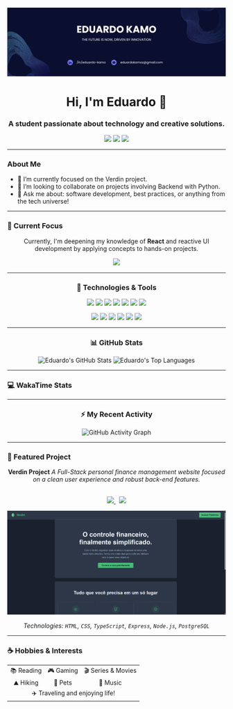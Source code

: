 ![Profile Banner](banner.png)

<div align="center">
  <h1>Hi, I'm Eduardo 👋</h1>
  <h3>A student passionate about technology and creative solutions.</h3>
</div>

<p align="center">
  <a href="https://www.linkedin.com/in/eduardo-kamo/" target="_blank"><img src="https://img.shields.io/badge/-LinkedIn-%230077B5?style=for-the-badge&logo=linkedin&logoColor=white"></a>
  <a href="mailto:eduardokamoz@gmail.com" target="_blank"><img src="https://img.shields.io/badge/-Gmail-%23333?style=for-the-badge&logo=gmail&logoColor=white"></a>
  <a href="https://github.com/edukamoz" target="_blank"><img src="https://img.shields.io/badge/My%20Portfolio-000?style=for-the-badge&logo=ko-fi&logoColor=white"></a>
</p>

---

### About Me

* 🔭 I’m currently focused on the Verdin project.
* 👯 I’m looking to collaborate on projects involving Backend with Python.
* 💬 Ask me about: software development, best practices, or anything from the tech universe!

---

### 🎯 Current Focus

<div align="center">
  <p>Currently, I'm deepening my knowledge of <strong>React</strong> and reactive UI development by applying concepts to hands-on projects.</p>
  <img src="https://img.shields.io/badge/React-20232A?style=for-the-badge&logo=react&logoColor=61DAFB">
</div>

---

<div align="center">

### 🚀 Technologies & Tools

<p>
  <img src="https://img.shields.io/badge/Python-3776AB?style=for-the-badge&logo=python&logoColor=white">
  <img src="https://img.shields.io/badge/JavaScript-F7DF1E?style=for-the-badge&logo=javascript&logoColor=black">
  <img src="https://img.shields.io/badge/TypeScript-007ACC?style=for-the-badge&logo=typescript&logoColor=white">
  <img src="https://img.shields.io/badge/React-20232A?style=for-the-badge&logo=react&logoColor=61DAFB">
  <img src="https://img.shields.io/badge/Angular-DD0031?style=for-the-badge&logo=angular&logoColor=white">
  <img src="https://img.shields.io/badge/Node.js-339933?style=for-the-badge&logo=nodedotjs&logoColor=white">
  <img src="https://img.shields.io/badge/Express%20js-000000?style=for-the-badge&logo=express&logoColor=white">
</p>
<p>
  <img src="https://img.shields.io/badge/PostgreSQL-316192?style=for-the-badge&logo=postgresql&logoColor=white">
  <img src="https://img.shields.io/badge/MongoDB-4EA94B?style=for-the-badge&logo=mongodb&logoColor=white">
  <img src="https://img.shields.io/badge/Sqlite-003B57?style=for-the-badge&logo=sqlite&logoColor=white">
  <img src="https://img.shields.io/badge/MySQL-005C84?style=for-the-badge&logo=mysql&logoColor=white">
  <img src="https://img.shields.io/badge/dbeaver-382923?style=for-the-badge&logo=dbeaver&logoColor=white">
  <img src="https://img.shields.io/badge/GIT-E44C30?style=for-the-badge&logo=git&logoColor=white">
</p>

</div>

---

<div align="center">

### 📊 GitHub Stats

![Eduardo's GitHub Stats](https://github-readme-stats.vercel.app/api?username=edukamoz&show_icons=true&theme=dracula&include_all_commits=true&count_private=true)
![Eduardo's Top Languages](https://github-readme-stats.vercel.app/api/top-langs/?username=edukamoz&layout=compact&langs_count=7&theme=dracula)

</div>

---

### 💻 WakaTime Stats

---

<div align="center">

### ⚡ My Recent Activity

![GitHub Activity Graph](https://github-readme-activity-graph.vercel.app/graph?username=edukamoz&theme=dracula&hide_border=true&area=true)

</div>

---

### 📌 Featured Project

<div align="center">

**Verdin Project**
*A Full-Stack personal finance management website focused on a clean user experience and robust back-end features.*
<br><br>
<p>
  <a href="https://github.com/edukamoz/verdin" target="_blank">
    <img src="https://img.shields.io/badge/View%20Code-000000?style=for-the-badge&logo=github&logoColor=white">
  </a>
  &nbsp;
  <a href="https://edukamoz.github.io/verdin/" target="_blank">
    <img src="https://img.shields.io/badge/Live%20Demo-4285F4?style=for-the-badge&logo=google-chrome&logoColor=white">
  </a>
</p>
<a href="https://github.com/edukamoz/verdin" target="_blank">
  <img src="verdin.gif" alt="Preview of the Verdin Project">
</a>
<br>

*Technologies: `HTML`, `CSS`, `TypeScript`, `Express`, `Node.js`, `PostgreSQL`*

</div>

---

### ☕ Hobbies & Interests

<div align="center">
  <table align="center">
    <tr>
      <td align="center">📚 Reading</td>
      <td align="center">🎮 Gaming</td>
      <td align="center">🎬 Series & Movies</td>
    </tr>
    <tr>
      <td align="center">⛰️ Hiking</td>
      <td align="center">🐾 Pets</td>
      <td align="center">🎵 Music</td>
    </tr>
     <tr>
      <td align="center" colspan="3">✈️ Traveling and enjoying life!</td>
    </tr>
  </table>
</div>

<br>
